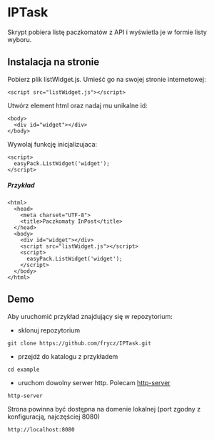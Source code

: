 # IPTask
Skrypt pobiera listę paczkomatów z API i wyświetla je w formie listy wyboru.
## Instalacja na stronie
Pobierz plik listWidget.js. Umieść go na swojej stronie internetowej: 
```
<script src="listWidget.js"></script>
```
Utwórz element html oraz nadaj mu unikalne id:
```
<body>
  <div id="widget"></div>
</body>
```
Wywolaj funkcję inicjalizujaca:
```
<script>
  easyPack.ListWidget('widget');
</script>
```
##### Przykład
```
<html>
  <head>
    <meta charset="UTF-8">
    <title>Paczkomaty InPost</title>
  </head>
  <body>
    <div id="widget"></div>
    <script src="listWidget.js"></script>
    <script>
      easyPack.ListWidget('widget');
    </script>
  </body>
</html>
```
## Demo
Aby uruchomić przykład znajdujący się w repozytorium:  
- sklonuj repozytorium
```
git clone https://github.com/frycz/IPTask.git
```
- przejdź do katalogu z przykładem
```
cd example
```
- uruchom dowolny serwer http. Polecam [http-server]( https://github.com/indexzero/http-server)
```
http-server
```
Strona powinna być dostępna na domenie lokalnej (port zgodny z konfiguracją, najczęściej 8080)
```
http://localhost:8080
```
